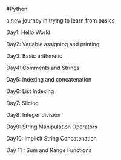 #Python

a new journey in trying to learn from basics

Day1: Hello World

Day2: Variable assigning and printing

Day3: Basic arithmetic

Day4: Comments and Strings

Day5: Indexing and concatenation

Day6: List Indexing

Day7: Slicing

Day8: Integer division

Day9: String Manipulation Operators

Day10:  Implicit String Concatenation

Day 11 : Sum and Range Functions
